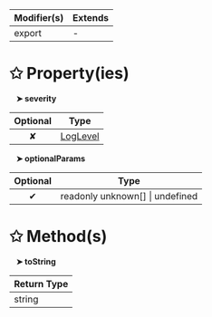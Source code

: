 | Modifier(s)                            | Extends                                    |
|----------------------------------------|--------------------------------------------|
| export | - |

# &#10025; Property(ies)

&nbsp;&nbsp; **&#10148; severity**

| Optional                           | Type                         |
|:----------------------------------:|------------------------------|
| ✘ | [LogLevel](/kernel/enum/reporter/loglevel.md) |

&nbsp;&nbsp; **&#10148; optionalParams**

| Optional                           | Type                         |
|:----------------------------------:|------------------------------|
| ✔ | readonly unknown[] &#124; undefined |

# &#10025; Method(s)

&nbsp;&nbsp; **&#10148; toString**

| Return Type                       |
|-----------------------------------|
| string |